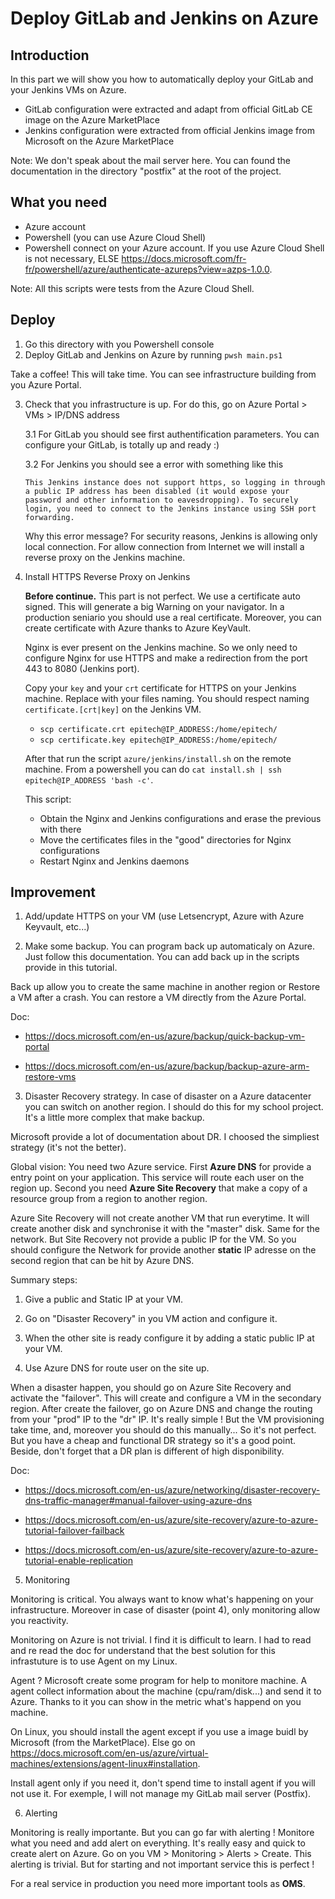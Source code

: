 # Deploy GitLab and Jenkins on Azure

## Introduction

In this part we will show you how to automatically deploy your GitLab and your Jenkins VMs on Azure.
- GitLab configuration were extracted and adapt from official GitLab CE image on the Azure MarketPlace
- Jenkins configuration were extracted from official Jenkins image from Microsoft on the Azure MarketPlace

Note: We don't speak about the mail server here. You can found the documentation in the directory "postfix" at the root of the project.

## What you need

- Azure account
- Powershell (you can use Azure Cloud Shell)
- Powershell connect on your Azure account. If you use Azure Cloud Shell is not necessary, ELSE https://docs.microsoft.com/fr-fr/powershell/azure/authenticate-azureps?view=azps-1.0.0.

Note: All this scripts were tests from the Azure Cloud Shell.

## Deploy

1. Go this directory with you Powershell console
2. Deploy GitLab and Jenkins on Azure by running `pwsh main.ps1`

Take a coffee! This will take time. You can see infrastructure building from you Azure Portal.

3. Check that you infrastructure is up. For do this, go on Azure Portal > VMs > IP/DNS address

    3.1 For GitLab you should see first authentification parameters. You can configure your GitLab, is totally up and ready :)
  
    3.2 For Jenkins you should see a error with something like this 
  
      `This Jenkins instance does not support https, so logging in through a public IP address has been disabled (it would expose your password and other information to eavesdropping). To securely login, you need to connect to the Jenkins instance using SSH port forwarding.`
  
    Why this error message? For security reasons, Jenkins is allowing only local connection. For allow connection from Internet we will install a reverse proxy on the Jenkins machine.
  

4. Install HTTPS Reverse Proxy on Jenkins

    **Before continue.** This part is not perfect. We use a certificate auto signed. This will generate a big Warning on your navigator. In a production seniario you should use a real certificate. Moreover, you can create certificate with Azure thanks to Azure KeyVault.
    
    Nginx is ever present on the Jenkins machine. So we only need to configure Nginx for use HTTPS and make a redirection from the port 443 to 8080 (Jenkins port).
    
    Copy your `key` and your `crt` certificate for HTTPS on your Jenkins machine. Replace with your files naming. You should respect naming `certificate.[crt|key]` on the Jenkins VM.

    - `scp certificate.crt epitech@IP_ADDRESS:/home/epitech/`
    - `scp certificate.key epitech@IP_ADDRESS:/home/epitech/`

    After that run the script `azure/jenkins/install.sh` on the remote machine. From a powershell you can do `cat install.sh | ssh epitech@IP_ADDRESS 'bash -c'`.
    
    This script:
      - Obtain the Nginx and Jenkins configurations and erase the previous with there
      - Move the certificates files in the "good" directories for Nginx configurations
      - Restart Nginx and Jenkins daemons

## Improvement

1. Add/update HTTPS on your VM (use Letsencrypt, Azure with Azure Keyvault, etc...)

2. Make some backup. You can program back up automaticaly on Azure. Just follow this documentation. You can add back up in the scripts provide in this tutorial.

Back up allow you to create the same machine in another region or Restore a VM after a crash. You can restore a VM directly from the Azure Portal.

Doc:

- https://docs.microsoft.com/en-us/azure/backup/quick-backup-vm-portal

- https://docs.microsoft.com/en-us/azure/backup/backup-azure-arm-restore-vms

3. Disaster Recovery strategy. In case of disaster on a Azure datacenter you can switch on another region. I should do this for my school project. It's a little more complex that make backup.

Microsoft provide a lot of documentation about DR. I choosed the simpliest strategy (it's not the better).

Global vision: You need two Azure service. First **Azure DNS** for provide a entry point on your application. This service will route each user on the region up. Second you need **Azure Site Recovery** that make a copy of a resource group from a region to another region.

Azure Site Recovery will not create another VM that run everytime. It will create another disk and synchronise it with the "master" disk. Same for the network. But Site Recovery not provide a public IP for the VM. So you should configure the Network for provide another **static** IP adresse on the second region that can be hit by Azure DNS.

Summary steps:

1. Give a public and Static IP at your VM.

2. Go on "Disaster Recovery" in you VM action and configure it.

3. When the other site is ready configure it by adding a static public IP at your VM.

4. Use Azure DNS for route user on the site up.

When a disaster happen, you should go on Azure Site Recovery and activate the "failover". This will create and configure a VM in the secondary region. After create the failover, go on Azure DNS and change the routing from your "prod" IP to the "dr" IP. It's really simple ! But the VM provisioning take time, and, moreover you should do this manually... So it's not perfect. But you have a cheap and functional DR strategy so it's a good point. Beside, don't forget that a DR plan is different of high disponibility.

Doc:

- https://docs.microsoft.com/en-us/azure/networking/disaster-recovery-dns-traffic-manager#manual-failover-using-azure-dns

- https://docs.microsoft.com/en-us/azure/site-recovery/azure-to-azure-tutorial-failover-failback

- https://docs.microsoft.com/en-us/azure/site-recovery/azure-to-azure-tutorial-enable-replication


5. Monitoring

Monitoring is critical. You always want to know what's happening on your infrastructure. Moreover in case of disaster (point 4), only monitoring allow you reactivity.

Monitoring on Azure is not trivial. I find it is difficult to learn. I had to read and re read the doc for understand that the best solution for this infrastuture is to use Agent on my Linux.

Agent ? Microsoft create some program for help to monitore machine. A agent collect information about the machine (cpu/ram/disk...) and send it to Azure. Thanks to it you can show in the metric what's happend on you machine.

On Linux, you should install the agent except if you use a image buidl by Microsoft (from the MarketPlace). Else go on https://docs.microsoft.com/en-us/azure/virtual-machines/extensions/agent-linux#installation.

Install agent only if you need it, don't spend time to install agent if you will not use it. For exemple, I will not manage my GitLab mail server (Postfix).

6. Alerting

Monitoring is really importante. But you can go far with alerting ! Monitore what you need and add alert on everything. It's really easy and quick to create alert on Azure. Go on you VM > Monitoring > Alerts > Create. This alerting is trivial. But for starting and not important service this is perfect !

For a real service in production you need more important tools as **OMS**.
